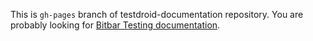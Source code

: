 This is `gh-pages` branch of testdroid-documentation repository. You are probably looking for [Bitbar Testing documentation](http://docs.testdroid.com).
